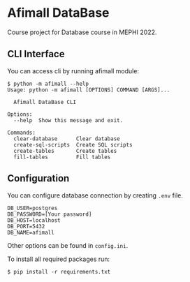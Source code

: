 # Afimall DataBase
Course project for Database course in MEPHI 2022.

## CLI Interface
You can access cli by running afimall module:

```console
$ python -m afimall --help
Usage: python -m afimall [OPTIONS] COMMAND [ARGS]...

  Afimall DataBase CLI

Options:
  --help  Show this message and exit.

Commands:
  clear-database      Clear database
  create-sql-scripts  Create SQL scripts
  create-tables       Create tables
  fill-tables         Fill tables
```

## Configuration
You can configure database connection by creating `.env` file.
```
DB_USER=postgres
DB_PASSWORD=[Your password]
DB_HOST=localhost
DB_PORT=5432
DB_NAME=afimall
```
Other options can be found in `config.ini`.

To install all required packages run:
```console
$ pip install -r requirements.txt
```